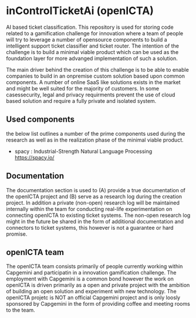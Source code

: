 # inControlTicketAi (openICTA)
AI based ticket classification. This repository is used for storing code related to a gamification challenge for innovation where a team of people will try to leverage a number of opensource components to build a intelligent support ticket classifier and ticket router. The intention of the challenge is to build a minimal viable product which can be used as the foundation layer for more advanged implementation of such a solution.

The main driver behind the creation of this challenge is to be able to enable companies to build in an onpremise custom solution based upon common components. A number of online SaaS like solutions exists in the market and might be well suited for the majority of customers. In some casessecurity, legal and privacy requirments prevent the use of cloud based solution and require a fully private and isolated system. 

## Used components
the below list outlines a number of the prime components used during the research as well as in the realization phase of the minimal viable product.
- spacy : Industrial-Strength Natural Language Processing https://spacy.io/

## Documentation
The documentation section is used to (A) provide a true documentation of the openICTA project and (B) serve as a research log during the creation project. In addition a private (non-open) research log will be maintained internally within the team for conducting real-life experimentation on connecting openICTA to existing ticket systems. The non-open research log might in the future be shared in the form of additional documentation and connectors to ticket systems, this however is not a guarantee or hard promise. 

## openICTA team
The openICTA team consists primarily of people currently working within Capgemini and participatin in a innovation gamification challenge. The employment with Capgemini is a common bond however the work on openICTA is driven primarily as a open and private project with the ambition of building an open solution and experiment with new technology. The openICTA projetc is NOT an official Capgemini project and is only loosly sponsored by Capgemini in the form of providing coffee and meeting rooms to the team. 
